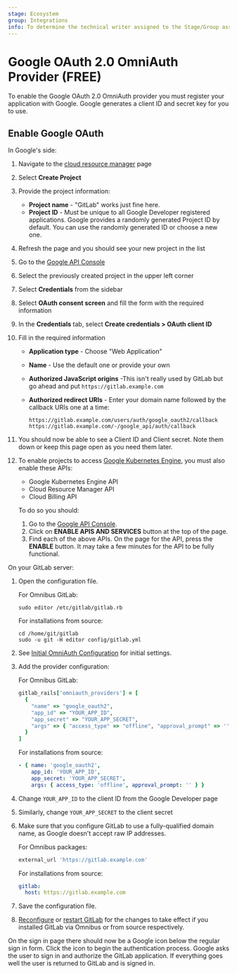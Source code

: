 ```yaml
---
stage: Ecosystem
group: Integrations
info: To determine the technical writer assigned to the Stage/Group associated with this page, see https://about.gitlab.com/handbook/engineering/ux/technical-writing/#assignments
---
```


# Google OAuth 2.0 OmniAuth Provider **(FREE)**

To enable the Google OAuth 2.0 OmniAuth provider you must register your application
with Google. Google generates a client ID and secret key for you to use.

## Enable Google OAuth

In Google's side:

1. Navigate to the [cloud resource manager](https://console.cloud.google.com/cloud-resource-manager) page
1. Select **Create Project**
1. Provide the project information:
   - **Project name** - "GitLab" works just fine here.
   - **Project ID** - Must be unique to all Google Developer registered applications.
     Google provides a randomly generated Project ID by default. You can use
     the randomly generated ID or choose a new one.
1. Refresh the page and you should see your new project in the list
1. Go to the [Google API Console](https://console.developers.google.com/apis/dashboard)
1. Select the previously created project in the upper left corner
1. Select **Credentials** from the sidebar
1. Select **OAuth consent screen** and fill the form with the required information
1. In the **Credentials** tab, select **Create credentials > OAuth client ID**
1. Fill in the required information
   - **Application type** - Choose "Web Application"
   - **Name** - Use the default one or provide your own
   - **Authorized JavaScript origins** -This isn't really used by GitLab but go
     ahead and put `https://gitlab.example.com`
   - **Authorized redirect URIs** - Enter your domain name followed by the
     callback URIs one at a time:

     ```plaintext
     https://gitlab.example.com/users/auth/google_oauth2/callback
     https://gitlab.example.com/-/google_api/auth/callback
     ```

1. You should now be able to see a Client ID and Client secret. Note them down
   or keep this page open as you need them later.
1. To enable projects to access [Google Kubernetes Engine](../user/project/clusters/index.md), you must also
   enable these APIs:
   - Google Kubernetes Engine API
   - Cloud Resource Manager API
   - Cloud Billing API

   To do so you should:

   1. Go to the [Google API Console](https://console.developers.google.com/apis/dashboard).
   1. Click on **ENABLE APIS AND SERVICES** button at the top of the page.
   1. Find each of the above APIs. On the page for the API, press the **ENABLE** button.
      It may take a few minutes for the API to be fully functional.

On your GitLab server:

1. Open the configuration file.

   For Omnibus GitLab:

   ```shell
   sudo editor /etc/gitlab/gitlab.rb
   ```

   For installations from source:

   ```shell
   cd /home/git/gitlab
   sudo -u git -H editor config/gitlab.yml
   ```

1. See [Initial OmniAuth Configuration](omniauth.md#initial-omniauth-configuration) for initial settings.
1. Add the provider configuration:

   For Omnibus GitLab:

   ```ruby
   gitlab_rails['omniauth_providers'] = [
     {
       "name" => "google_oauth2",
       "app_id" => "YOUR_APP_ID",
       "app_secret" => "YOUR_APP_SECRET",
       "args" => { "access_type" => "offline", "approval_prompt" => '' }
     }
   ]
   ```

   For installations from source:

   ```yaml
   - { name: 'google_oauth2',
       app_id: 'YOUR_APP_ID',
       app_secret: 'YOUR_APP_SECRET',
       args: { access_type: 'offline', approval_prompt: '' } }
   ```

1. Change `YOUR_APP_ID` to the client ID from the Google Developer page
1. Similarly, change `YOUR_APP_SECRET` to the client secret
1. Make sure that you configure GitLab to use a fully-qualified domain name, as
   Google doesn't accept raw IP addresses.

   For Omnibus packages:

   ```ruby
   external_url 'https://gitlab.example.com'
   ```

   For installations from source:

   ```yaml
   gitlab:
     host: https://gitlab.example.com
   ```

1. Save the configuration file.
1. [Reconfigure](../administration/restart_gitlab.md#omnibus-gitlab-reconfigure)
   or [restart GitLab](../administration/restart_gitlab.md#installations-from-source) for
   the changes to take effect if you installed GitLab via Omnibus or from source
   respectively.

On the sign in page there should now be a Google icon below the regular sign in
form. Click the icon to begin the authentication process. Google asks the
user to sign in and authorize the GitLab application. If everything goes well
the user is returned to GitLab and is signed in.
